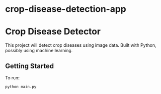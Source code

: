 # crop-disease-detection-app

# Crop Disease Detector

This project will detect crop diseases using image data.
Built with Python, possibly using machine learning.

## Getting Started

To run:

```bash
python main.py
